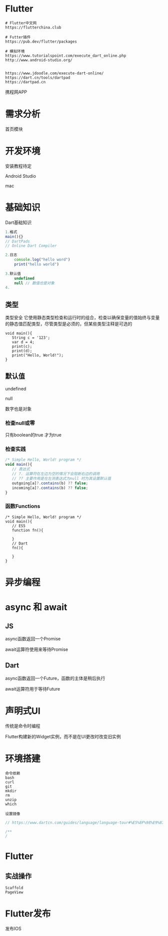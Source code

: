 # Flutter

```shell
# Flutter中文网
https://flutterchina.club

# Futter插件
https://pub.dev/flutter/packages

# 模拟环境
https://www.tutorialspoint.com/execute_dart_online.php
http://www.android-studio.org/


https://www.jdoodle.com/execute-dart-online/
https://dart.cn/tools/dartpad
https://dartpad.cn
```

携程网APP

# 需求分析

首页模块

# 开发环境

安装教程待定

Android Studio

mac

# 基础知识

Dart基础知识

```javascript
1.格式
main(){}
// DartPads
// Online Dart Compiler

2.日志
	console.log("hello word")
	print("hello world")
    
3.默认值
	undefined
    null // 数值也是对象
4.
```



## 类型

类型安全 它使用静态类型检查和运行时的组合，检查以确保变量的值始终与变量的静态值匹配类型，尽管类型是必须的，但某些类型注释是可选的

```
void main(){
   String c = '123';
   var d = 4;
   print(c);
   print(d);
   print("Hello, World!");
}
```

## 默认值

undefined

null

数字也是对象

### 检查null或零

只有boolean的true 才为true

### 检查实践

```javascript
/* Simple Hello, World! program */
void main(){
   // 表达式
   // ?. 运算符在左边为空的情况下会阻断右边的调用
   // ?? 主要作用是在左测表达式为null 时为其设置默认值
   outgoing[a]?.contains(b) ?? false;
   incoming[a]?.contains(b) ?? false;
}
```

### 函数Functions

```
/* Simple Hello, World! program */
void main(){
   // ES5
   function fn(){
       
   }
   // Dart
   fn(){
       
   }
}
```

# 异步编程

# async 和 await

## JS 

async函数返回一个Promise

await运算符使用来等待Promise

## Dart

async函数返回一个Future，函数的主体是稍后执行

await运算符用于等待Future



# 声明式UI

传统是命令时编程

Flutter构建新的Widget实例，而不是在UI更改时改变旧实例







# 环境搭建

```shell
命令依赖
bash
curl
git
mkdir
rm
unzip
which

设置镜像

```



```dart
// https://www.dartcn.com/guides/language/language-tour#%E5%8F%98%E9%87%8F

/**
/
```













# Flutter

## 实战操作

```dar
Scaffold
PageView
```



# Flutter发布

发布IOS
